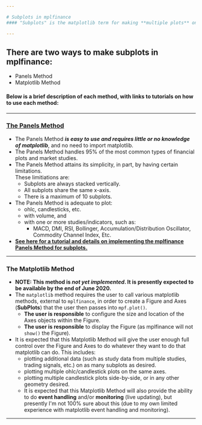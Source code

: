 ```yaml
---

# Subplots in mplfinance
#### "Subplots" is the matplotlib term for making **multiple plots** on the same figure.

---
```


## There are two ways to make subplots in mplfinance:
- Panels Method
- Matplotlib Method
#### Below is a brief description of each method, with links to tutorials on how to use each method:

---
### [The Panels Method](https://github.com/matplotlib/mplfinance/blob/master/examples/panels.ipynb)
* The Panels Method ***is easy to use and requires little or no knowledge of matplotlib***, and no need to import matplotlib.
* The Panels Method handles 95% of the most common types of financial plots and market studies.
* The Panels Method attains its simplicity, in part, by having certain limitations.<br>These limitiations are:
   - Subplots are always stacked vertically.
   - All subplots share the same x-axis.
   - There is a maximum of 10 subplots.
* The Panels Method is adequate to plot:
  - ohlc, candlesticks, etc.
  - with volume, and 
  - with one or more studies/indicators, such as:
    - MACD, DMI, RSI, Bollinger, Accumulation/Distribution Oscillator, Commodity Channel Index, Etc.
* [**See here for a tutorial and details on implementing the mplfinance Panels Method for subplots.**](https://github.com/matplotlib/mplfinance/blob/master/examples/panels.ipynb)

---

### The Matplotlib Method
* **NOTE: This method is _not yet implemented_.  It is presently expected to be available by the end of June 2020.**
* The `matplotlib` method requires the user to call various matplotlib methods, external to `mplfinance`, in order to create a Figure and Axes (**SubPlots**) that the user then passes into `mpf.plot()`.
  - **The user is responsible** to configure the size and location of the Axes objects within the Figure.
  - **The user is responsible** to display the Figure (as mplfinance will not `show()` the Figure).
* It is expected that this Matplotlib Method will give the user enough full control over the Figure and Axes to do whatever they want to do that matplotlib can do.  This includes:
  - plotting additional data (such as study data from multiple studies, trading signals, etc.) on as many subplots as desired.
  - plotting multiple ohlc/candlestick plots on the same axes.
  - plotting multiple candlestick plots side-by-side, or in any other geometry desired.
  - It is expected that this Matplotlib Method will also provide the ability to do **event handling** and/or **monitoring** (live updating), but presently I'm not 100% sure about this (due to my own limited experience with matplotlib event handling and monitoring).
---
